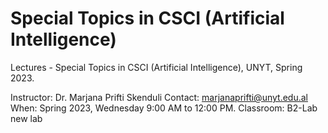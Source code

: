 # Special Topics in CSCI (Artificial Intelligence)
Lectures - Special Topics in CSCI (Artificial Intelligence), UNYT, Spring 2023.

Instructor: Dr. Marjana Prifti Skenduli
Contact: marjanaprifti@unyt.edu.al
When: Spring 2023, Wednesday 9:00 AM to 12:00 PM.
Classroom: B2-Lab new lab
